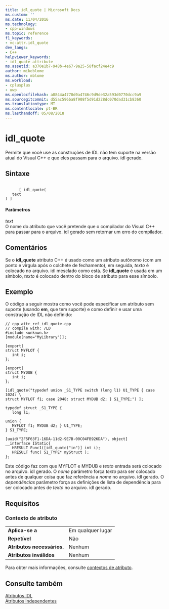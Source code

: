 ```yaml
---
title: idl_quote | Microsoft Docs
ms.custom: ''
ms.date: 11/04/2016
ms.technology:
- cpp-windows
ms.topic: reference
f1_keywords:
- vc-attr.idl_quote
dev_langs:
- C++
helpviewer_keywords:
- idl_quote attribute
ms.assetid: a370e1b7-948b-4e67-9a25-58facf24e4c9
author: mikeblome
ms.author: mblome
ms.workload:
- cplusplus
- uwp
ms.openlocfilehash: a8844a4770d0a4746c9d9de32a593d0770dcc9a9
ms.sourcegitcommit: d55ac596ba8f908f5d91d228dc070dad31cb8360
ms.translationtype: MT
ms.contentlocale: pt-BR
ms.lasthandoff: 05/08/2018
---
```

# <a name="idlquote"></a>idl_quote
Permite que você use as construções de IDL não tem suporte na versão atual do Visual C++ e que eles passam para o arquivo. idl gerado.  
  
## <a name="syntax"></a>Sintaxe  
  
```  
  
      [ idl_quote(  
   text  
) ]  
```  
  
#### <a name="parameters"></a>Parâmetros  
 *text*  
 O nome do atributo que você pretende que o compilador do Visual C++ para passar para o arquivo. idl gerado sem retornar um erro do compilador.  
  
## <a name="remarks"></a>Comentários  
 Se o **idl_quote** atributo C++ é usado como um atributo autônomo (com um ponto e vírgula após o colchete de fechamento), em seguida, *texto* é colocado no arquivo. idl mesclado como está. Se **idl_quote** é usada em um símbolo, *texto* é colocado dentro do bloco de atributo para esse símbolo.  
  
## <a name="example"></a>Exemplo  
 O código a seguir mostra como você pode especificar um atributo sem suporte (usando **em**, que tem suporte) e como definir e usar uma construção de IDL não definido:  
  
```  
// cpp_attr_ref_idl_quote.cpp  
// compile with: /LD  
#include <unknwn.h>  
[module(name="MyLibrary")];  
  
[export]  
struct MYFLOT {  
   int i;  
};  
  
[export]  
struct MYDUB {  
   int i;  
};  
  
[idl_quote("typedef union _S1_TYPE switch (long l1) U1_TYPE { case 1024: \  
struct MYFLOT f1; case 2048: struct MYDUB d2; } S1_TYPE;") ];  
  
typedef struct _S1_TYPE {   
   long l1;   
  
union {   
   MYFLOT f1; MYDUB d2; } U1_TYPE;   
} S1_TYPE;  
  
[uuid("2F5F63F1-16DA-11d2-9E7B-00C04FB926DA"), object]  
__interface IStatic{  
   HRESULT Func1([idl_quote("in")] int i);  
   HRESULT func( S1_TYPE* myStruct );  
};  
```  
  
 Este código faz com que MYFLOT e MYDUB e *texto* entrada será colocado no arquivo. idl gerado. O *nome* parâmetro força *texto* para ser colocado antes de qualquer coisa que faz referência a *nome* no arquivo. idl gerado. O *dependências* parâmetro força as definições de lista de dependência para ser colocado antes de *texto* no arquivo. idl gerado.  
  
## <a name="requirements"></a>Requisitos  
  
### <a name="attribute-context"></a>Contexto de atributo  
  
|||  
|-|-|  
|**Aplica-se a**|Em qualquer lugar|  
|**Repetível**|Não|  
|**Atributos necessários.**|Nenhum|  
|**Atributos inválidos**|Nenhum|  
  
 Para obter mais informações, consulte [contextos de atributo](../windows/attribute-contexts.md).  
  
## <a name="see-also"></a>Consulte também  
 [Atributos IDL](../windows/idl-attributes.md)   
 [Atributos independentes](../windows/stand-alone-attributes.md)   
